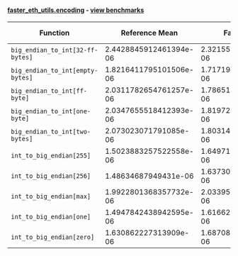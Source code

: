 #### [faster_eth_utils.encoding](https://github.com/BobTheBuidler/faster-eth-utils/blob/master/faster_eth_utils/encoding.py) - [view benchmarks](https://github.com/BobTheBuidler/faster-eth-utils/blob/master/benchmarks/test_encoding_benchmarks.py)

| Function | Reference Mean | Faster Mean | % Change | Speedup (%) | x Faster | Faster |
|----------|---------------|-------------|----------|-------------|----------|--------|
| `big_endian_to_int[32-ff-bytes]` | 2.4428845912461394e-06 | 2.321556118555306e-06 | 4.97% | 5.23% | 1.05x | ✅ |
| `big_endian_to_int[empty-bytes]` | 1.8216411795101506e-06 | 1.7171909332182362e-06 | 5.73% | 6.08% | 1.06x | ✅ |
| `big_endian_to_int[ff-byte]` | 2.0311782654761257e-06 | 1.7865179711688738e-06 | 12.05% | 13.69% | 1.14x | ✅ |
| `big_endian_to_int[one-byte]` | 2.0347655518412393e-06 | 1.8197202851154973e-06 | 10.57% | 11.82% | 1.12x | ✅ |
| `big_endian_to_int[two-bytes]` | 2.073023071791085e-06 | 1.8031487361808995e-06 | 13.02% | 14.97% | 1.15x | ✅ |
| `int_to_big_endian[255]` | 1.5023883257522558e-06 | 1.6497180814006325e-06 | -9.81% | -8.93% | 0.91x | ❌ |
| `int_to_big_endian[256]` | 1.48634687949431e-06 | 1.6373031624682752e-06 | -10.16% | -9.22% | 0.91x | ❌ |
| `int_to_big_endian[max]` | 1.9922801368357732e-06 | 2.0339579148664676e-06 | -2.09% | -2.05% | 0.98x | ❌ |
| `int_to_big_endian[one]` | 1.4947842438942595e-06 | 1.6166238833614146e-06 | -8.15% | -7.54% | 0.92x | ❌ |
| `int_to_big_endian[zero]` | 1.630862227313909e-06 | 1.687081535763241e-06 | -3.45% | -3.33% | 0.97x | ❌ |
